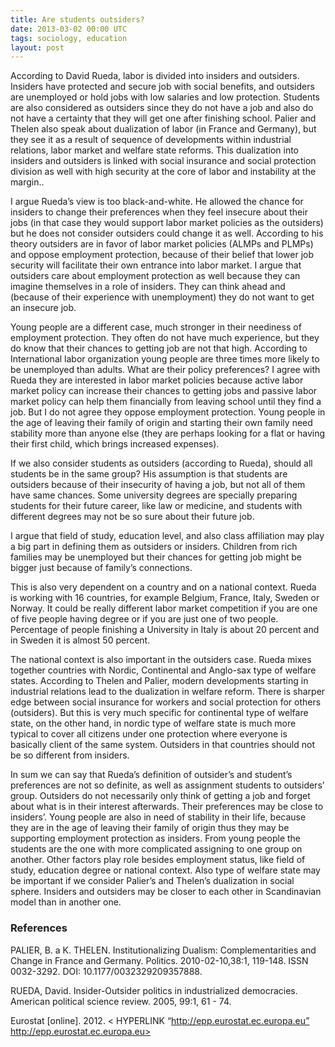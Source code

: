 ```yaml
---
title: Are students outsiders?
date: 2013-03-02 00:00 UTC
tags: sociology, education
layout: post
---
```


According to David Rueda, labor is divided into insiders and outsiders. Insiders have protected and secure job with social benefits, and outsiders are unemployed or hold jobs with low salaries and low protection. Students are also considered as outsiders since they do not have a job and also do not have a certainty that they will get one after finishing school. Palier and Thelen also speak about dualization of labor (in France and Germany), but they see it as a result of sequence of developments within industrial relations, labor market and welfare state reforms. This dualization into insiders and outsiders is linked with social insurance and social protection division as well with high security at the core of labor and instability at the margin..


I argue Rueda’s view is too black-and-white. He allowed the chance for insiders to change their preferences when they feel insecure about their jobs (in that case they would support labor market policies as the outsiders) but he does not consider outsiders could change it as well. According to his theory outsiders are in favor of labor market policies (ALMPs and PLMPs) and oppose employment protection, because of their belief that lower job security will facilitate their own entrance into labor market. I argue that outsiders care about employment protection as well because they can imagine themselves in a role of insiders. They can think ahead and (because of their experience with unemployment) they do not want to get an insecure job.

Young people are a different case, much stronger in their neediness of employment protection. They often do not have much experience, but they do know that their chances to getting job are not that high.  According to International labor organization young people are three times more likely to be unemployed than adults. What are their policy preferences? I agree with Rueda they are interested in labor market policies because active labor market policy can increase their chances to getting jobs and passive labor market policy can help them financially from leaving school until they find a job. But I do not agree they oppose employment protection. Young people in the age of leaving their family of origin and starting their own family need stability more than anyone else (they are perhaps looking for a flat or having their first child, which brings increased expenses).

If we also consider students as outsiders (according to Rueda), should all students be in the same group? His assumption is that students are outsiders because of their insecurity of having a job, but not all of them have same chances. Some university degrees are specially preparing students for their future career, like law or medicine, and students with different degrees may not be so sure about their future job.

I argue that field of study, education level, and also class affiliation may play a big part in defining them as outsiders or insiders. Children from rich families may be unemployed but their chances for getting job might be bigger just because of family’s connections.

This is also very dependent on a country and on a national context. Rueda is working with 16 countries, for example Belgium, France, Italy, Sweden or Norway. It could be really different labor market competition if you are one of five people having degree or if you are just one of two people. Percentage of people finishing a University in Italy is about 20 percent and in Sweden it is almost 50 percent.

The national context is also important in the outsiders case. Rueda mixes together countries with Nordic, Continental and Anglo-sax type of welfare states. According to Thelen and Palier, modern developments starting in industrial relations lead to the dualization in welfare reform. There is sharper edge between social insurance for workers and social protection for others (outsiders). But this is very much specific for continental type of welfare state, on the other hand, in nordic type of welfare state is much more typical to cover all citizens under one protection where everyone is basically client of the same system. Outsiders in that countries should not be so different from insiders.

In sum we can say that Rueda’s definition of outsider’s and student’s preferences are not so definite, as well as assignment students to outsiders’ group. Outsiders do not necessarily only think of getting a job and forget about what is in their interest afterwards. Their preferences may be close to insiders’.  Young people are also in need of stability in their life, because they are in the age of leaving their family of origin thus they may be supporting employment protection as insiders. From young people the students are the one with more complicated assigning to one group on another. Other factors play role besides employment status, like field of study, education degree or national context. Also type of welfare state may be important if we consider Palier’s and Thelen’s dualization in social sphere. Insiders and outsiders may be closer to each other in Scandinavian model than in another one.

### References

PALIER, B. a K. THELEN. Institutionalizing Dualism: Complementarities and Change in France and Germany. Politics. 2010-02-10,38:1, 119-148. ISSN 0032-3292. DOI: 10.1177/0032329209357888.

RUEDA, David. Insider-Outsider politics in industrialized democracies. American political science review. 2005, 99:1, 61 - 74.

Eurostat [online]. 2012. < HYPERLINK “http://epp.eurostat.ec.europa.eu” http://epp.eurostat.ec.europa.eu>